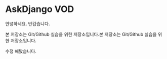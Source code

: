  # AskDjango VOD


안녕하세요. 반갑습니다.

본 저장소는 Git/Github 실습을 위한 저장소입니다.본 저장소는 Git/Github 실습을 위한 저장소입니다.

수정 해봤습니다.